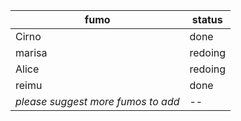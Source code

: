 | fumo | status |
|---------|-----------|
| Cirno | done    |
| marisa | redoing |
| Alice | redoing |
| reimu | done |
| *please suggest more fumos to add* | -- |